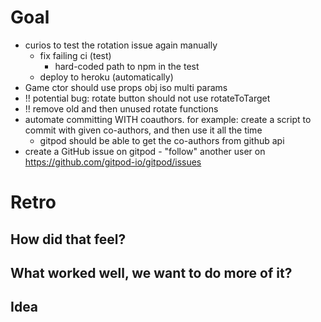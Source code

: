 # Goal

- curios to test the rotation issue again manually
    - fix failing ci (test)
        - hard-coded path to npm in the test
    - deploy to heroku (automatically)
- Game ctor should use props obj iso multi params
- !! potential bug: rotate button should not use rotateToTarget
- !! remove old and then unused rotate functions
- automate committing WITH coauthors. for example: create a script to commit with given co-authors, and then use it all the time
    - gitpod should be able to get the co-authors from github api
- create a GitHub issue on gitpod - "follow" another user on https://github.com/gitpod-io/gitpod/issues


# Retro

## How did that feel?

## What worked well, we want to do more of it?

## Idea